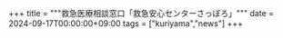 +++
title = """救急医療相談窓口「救急安心センターさっぽろ」"""
date = 2024-09-17T00:00:00+09:00
tags = ["kuriyama","news"]
+++

